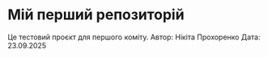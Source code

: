# Мій перший репозиторій
Це тестовий проєкт для першого коміту.
Автор: Нікіта Прохоренко
Дата: 23.09.2025
